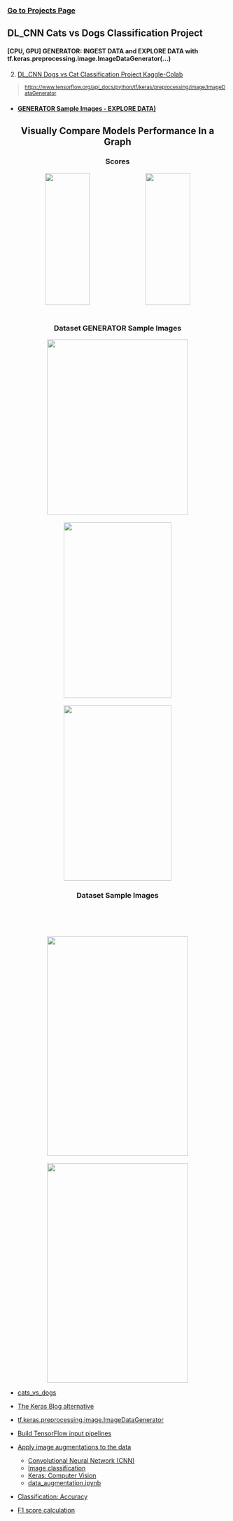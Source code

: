 ### [Go to Projects Page](https://github.com/celik-muhammed/15P-Deep-Learning-Projects-with-Python/blob/master/README.md)

## DL_CNN Cats vs Dogs Classification Project

#### [CPU, GPU] GENERATOR: INGEST DATA and EXPLORE DATA with tf.keras.preprocessing.image.ImageDataGenerator(...)
2. [DL_CNN Dogs vs Cat Classification Project Kaggle-Colab](CNN_Project_Image_Classification_with_CNN_(catdogclassifier).ipynb)
> <sub>https://www.tensorflow.org/api_docs/python/tf/keras/preprocessing/image/ImageDataGenerator</sub> 

- #### [GENERATOR Sample Images - EXPLORE DATA)](README.md#Dataset-GENERATOR)

<div align='center'>
    
## Visually Compare Models Performance In a Graph  
<h3>Scores</h3>
<img src='https://i.ibb.co/k0Ncjh3/download.png' alt='' width=45%, height=300> 
<img src='https://i.ibb.co/SVSZ1kL/download.png' alt='' width=45%, height=300>   
<br> <br> 

<h3>Dataset GENERATOR Sample Images</h3>
<img src='https://i.ibb.co/JFGXbdH/download.png' alt='' width=80%, height=400>
<br> <br>  
<img src='https://i.ibb.co/tmW6bsn/download.png' alt='' width=70%, height=400> 
<br> <br>    
<img src='https://i.ibb.co/k1DQqzm/download.png' alt='' width=70%, height=400>
<h3>Dataset Sample Images</h3>
<br> <br>    
<br> <br>  
<img src='https://i.ibb.co/JnYb3Zy/download.png' alt='' width=80%, height=500>
<br> <br>    
<img src='https://i.ibb.co/0sFSYML/download.png' alt='' width=80%, height=500>
</div>





- [cats_vs_dogs](https://www.tensorflow.org/datasets/catalog/cats_vs_dogs)
- [The Keras Blog alternative](https://blog.keras.io/building-powerful-image-classification-models-using-very-little-data.html)
- [tf.keras.preprocessing.image.ImageDataGenerator](https://www.tensorflow.org/api_docs/python/tf/keras/preprocessing/image/ImageDataGenerator)
- [Build TensorFlow input pipelines](https://www.tensorflow.org/guide/data)
- [Apply image augmentations to the data](https://www.tensorflow.org/hub/tutorials/cropnet_on_device)

    - [Convolutional Neural Network (CNN)](https://www.tensorflow.org/tutorials/images/cnn)
    - [Image classification](https://www.tensorflow.org/tutorials/images/classification)
    - [Keras: Computer Vision](https://keras.io/examples/vision/)
    - [data_augmentation.ipynb](https://colab.research.google.com/github/tensorflow/docs/blob/master/site/en/tutorials/images/data_augmentation.ipynb#scrollTo=pkTRazeVRwDe)
  
 - [Classification: Accuracy](https://developers.google.com/machine-learning/crash-course/classification/accuracy#:~:text=Accuracy%20is%20one%20metric%20for,predictions%20Total%20number%20of%20predictions)
 - [F1 score calculation](https://hasty.ai/docs/mp-wiki/metrics/f-beta-score)
